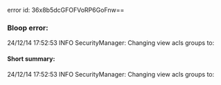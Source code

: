 error id: 36x8b5dcGFOFVoRP6GoFnw==
### Bloop error:

24/12/14 17:52:53 INFO SecurityManager: Changing view acls groups to:
#### Short summary: 

24/12/14 17:52:53 INFO SecurityManager: Changing view acls groups to:
